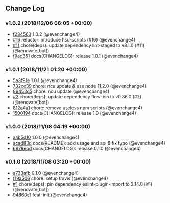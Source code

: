 ## Change Log

### v1.0.2 (2018/12/06 06:05 +00:00)

- [f234563](https://github.com/evenchange4/remark-utils/commit/f2345637f1edcb38709cbae6676e15caecdac1e8) 1.0.2 (@evenchange4)
- [#16](https://github.com/evenchange4/remark-utils/pull/16) refactor: introduce hsu-scripts (#16) (@evenchange4)
- [#11](https://github.com/evenchange4/remark-utils/pull/11) chore(deps): update dependency lint-staged to v8.1.0 (#11) (@renovate[bot])
- [f9ac361](https://github.com/evenchange4/remark-utils/commit/f9ac361456fbb1711b81c5dd6cb167707ebb753f) docs(CHANGELOG): release 1.0.1 (@evenchange4)

### v1.0.1 (2018/11/21 01:20 +00:00)

- [5a3f91e](https://github.com/evenchange4/remark-utils/commit/5a3f91ebfae89919aabf7699cd6499d42443c278) 1.0.1 (@evenchange4)
- [732cc39](https://github.com/evenchange4/remark-utils/commit/732cc397cf031a9a9ab2db9ad113d026ef4dd524) chore: ncu update & use node 11.2.0 (@evenchange4)
- [89453d5](https://github.com/evenchange4/remark-utils/commit/89453d5116d4f21bcee91c6ac7793a9be398c143) chore: ncu update (@evenchange4)
- [#2](https://github.com/evenchange4/remark-utils/pull/2) chore(deps): update dependency flow-bin to v0.86.0 (#2) (@renovate[bot])
- [812a4a1](https://github.com/evenchange4/remark-utils/commit/812a4a1c33f3d3a9614b4afe05736d218dfdb9f6) chore: remove useless npm scripts (@evenchange4)
- [1500194](https://github.com/evenchange4/remark-utils/commit/1500194eebc7168e5ed3001fa403967bcad52126) docs(CHANGELOG): release 1.0 (@evenchange4)

### v1.0.0 (2018/11/08 04:19 +00:00)

- [aab5d10](https://github.com/evenchange4/remark-utils/commit/aab5d10322bd5706d742fade6063840880690678) 1.0.0 (@evenchange4)
- [acad83d](https://github.com/evenchange4/remark-utils/commit/acad83d2bcd43ea79a85d51b99430c666171e1de) docs(README): add usage and api & fix typo (@evenchange4)
- [6978ebd](https://github.com/evenchange4/remark-utils/commit/6978ebde154788adb62e8d9e5b3ba823aa43126a) docs(CHANGELOG): release 0.1.0 (@evenchange4)

### v0.1.0 (2018/11/08 03:20 +00:00)

- [a733afb](https://github.com/evenchange4/remark-utils/commit/a733afb5e3331aad3f2e0acc2d699b6d1d8ad818) 0.1.0 (@evenchange4)
- [f19a506](https://github.com/evenchange4/remark-utils/commit/f19a506ec1f811ac8d3ea27070ee860c855219bd) chore: setup travis (@evenchange4)
- [#1](https://github.com/evenchange4/remark-utils/pull/1) chore(deps): pin dependency eslint-plugin-import to 2.14.0 (#1) (@renovate[bot])
- [94860c1](https://github.com/evenchange4/remark-utils/commit/94860c1f9ccc2fe172ec933caf2315895f1415ad) feat: init (@evenchange4)

